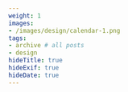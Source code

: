 ```yaml
---
weight: 1
images:
- /images/design/calendar-1.png
tags:
- archive # all posts
- design
hideTitle: true
hideExif: true
hideDate: true
---
```

